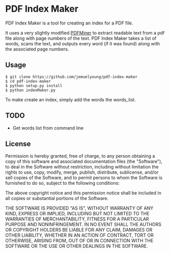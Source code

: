 PDF Index Maker
========

PDF Index Maker is a tool for creating an index for a PDF file.

It uses a very slightly modified <a href="http://www.unixuser.org/~euske/python/pdfminer/">PDFMiner</a> to extract readable text from a pdf file along with page numbers of the text. PDF Index Maker takes a list of words, scans the text, and outputs every word (if it was found) along with the associated page numbers.

Usage
------
    $ git clone https://github.com/jemuelyoung/pdf-index-maker
    $ cd pdf-index-maker
    $ python setup.py install
    $ python indexMaker.py

To make create an index, simply add the words the words_list.

TODO
-----
* Get words list from command line


License
-----

Permission is hereby granted, free of charge, to any person obtaining a copy of this software and associated documentation files (the "Software"), to deal in the Software without restriction, including without limitation the rights to use, copy, modify, merge, publish, distribute, sublicense, and/or sell copies of the Software, and to permit persons to whom the Software is furnished to do so, subject to the following conditions:

The above copyright notice and this permission notice shall be included in all copies or substantial portions of the Software.

THE SOFTWARE IS PROVIDED "AS IS", WITHOUT WARRANTY OF ANY KIND, EXPRESS OR IMPLIED, INCLUDING BUT NOT LIMITED TO THE WARRANTIES OF MERCHANTABILITY, FITNESS FOR A PARTICULAR PURPOSE AND NONINFRINGEMENT. IN NO EVENT SHALL THE AUTHORS OR COPYRIGHT HOLDERS BE LIABLE FOR ANY CLAIM, DAMAGES OR OTHER LIABILITY, WHETHER IN AN ACTION OF CONTRACT, TORT OR OTHERWISE, ARISING FROM, OUT OF OR IN CONNECTION WITH THE SOFTWARE OR THE USE OR OTHER DEALINGS IN THE SOFTWARE.